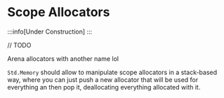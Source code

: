 # Scope Allocators

:::info[Under Construction]
:::

// TODO

Arena allocators with another name lol

`Std.Memory` should allow to manipulate scope allocators
in a stack-based way, where you can just push a new allocator
that will be used for everything an then pop it, deallocating
everything allocated with it.
